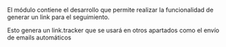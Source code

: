 El módulo contiene el desarrollo que permite realizar la funcionalidad de generar un link para el seguimiento.

 Esto genera un link.tracker que se usará en otros apartados como el envío de emails automáticos

